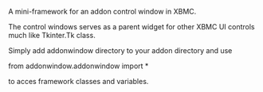 A mini-framework for an addon control window in XBMC.

The control windows serves as a parent widget for other XBMC UI controls much like Tkinter.Tk class.

Simply add addonwindow directory to your addon directory and use

from addonwindow.addonwindow import *

to acces framework classes and variables.
